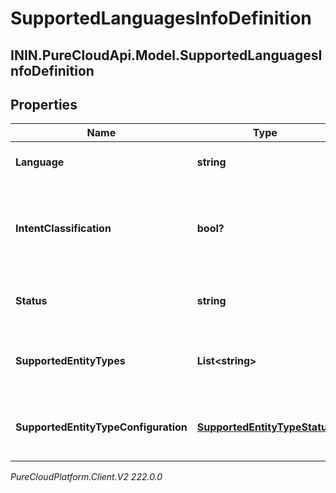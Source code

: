# SupportedLanguagesInfoDefinition

## ININ.PureCloudApi.Model.SupportedLanguagesInfoDefinition

## Properties

|Name | Type | Description | Notes|
|------------ | ------------- | ------------- | -------------|
| **Language** | **string** | The given supported Language | [optional] |
| **IntentClassification** | **bool?** | The boolean status of if intent classification is supported in this language | [optional] |
| **Status** | **string** | The language release status | [optional] |
| **SupportedEntityTypes** | **List&lt;string&gt;** | The supported entity types for this language | [optional] |
| **SupportedEntityTypeConfiguration** | [**SupportedEntityTypeStatus**](SupportedEntityTypeStatus) | The configuration for the supported entity types | [optional] |



_PureCloudPlatform.Client.V2 222.0.0_
